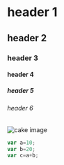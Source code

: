 # header 1
## header 2
### header 3
#### header 4
##### header 5
###### header 6
![cake image](https://upload.wikimedia.org/wikipedia/commons/thumb/0/04/Pound_layer_cake.jpg/800px-Pound_layer_cake.jpg)

```Javascript
var a=10;
var b=20;
var c=a+b;
```
